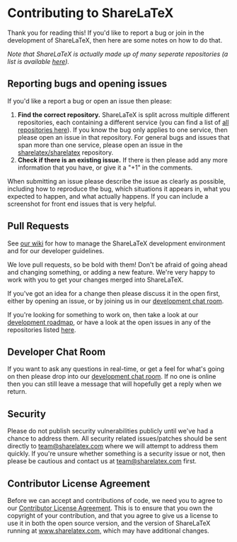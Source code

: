 Contributing to ShareLaTeX
==========================

Thank you for reading this! If you'd like to report a bug or join in the development
of ShareLaTeX, then here are some notes on how to do that.

*Note that ShareLaTeX is actually made up of many seperate repositories (a list is available
[here](https://github.com/sharelatex/sharelatex/blob/master/README.md#other-repositories)).* 

Reporting bugs and opening issues
---------------------------------

If you'd like a report a bug or open an issue then please:

1. **Find the correct repository.** ShareLaTeX is split across multiple different repositories, each containing a different service (you can find a list of [all repositories here](https://github.com/sharelatex/sharelatex/blob/master/README.md#other-repositories)). If you know the bug only applies to one service, then please open an issue in that repository. For general bugs and issues that span more than one service, please open an issue in the [sharelatex/sharelatex](https://github.com/sharelatex/sharelatex) repository.
2. **Check if there is an existing issue.** If there is then please add
   any more information that you have, or give it a "+1" in the comments.

When submitting an issue please describe the issue as clearly as possible, including how to
reproduce the bug, which situations it appears in, what you expected to happen, and what actually happens.
If you can include a screenshot for front end issues that is very helpful.

Pull Requests
-------------

See [our wiki](https://github.com/sharelatex/sharelatex/wiki/Developer-Guidelines)
for how to manage the ShareLaTeX development environment and for our developer guidelines.

We love pull requests, so be bold with them! Don't be afraid of going ahead
and changing something, or adding a new feature. We're very happy to work with you
to get your changes merged into ShareLaTeX.

If you've got an idea for a change then please discuss it in the open first, 
either by opening an issue, or by joining us in our
[development chat room](http://www.hipchat.com/g1nJMcj7b).

If you're looking for something to work on, then take a look at our [development roadmap](https://github.com/sharelatex/sharelatex/wiki/Development-Roadmap), or have a look at the open issues in any of the repositories listed [here](https://github.com/sharelatex/sharelatex/blob/master/README.md#other-repositories).

Developer Chat Room
-------------------

If you want to ask any questions in real-time, or get a feel for what's going on
then please drop into our [development chat room](http://www.hipchat.com/g1nJMcj7b).
If no one is online then you can still leave a message that will hopefully get a reply
when we return.

Security
--------

Please do not publish security vulnerabilities publicly until we've had a chance
to address them. All security related issues/patches should be sent directly to
team@sharelatex.com where we will attempt to address them quickly. If you're
unsure whether something is a security issue or not, then please be cautious and
contact us at team@sharelatex.com first.

Contributor License Agreement
-----------------------------

Before we can accept and contributions of code, we need you to agree to our 
[Contributor License Agreement](https://sharelatex.wufoo.com/forms/sharelatex-contributor-license-agreement/).
This is to ensure that you own the copyright of your contribution, and that you
agree to give us a license to use it in both the open source version, and the version
of ShareLaTeX running at www.sharelatex.com, which may have additional changes.
